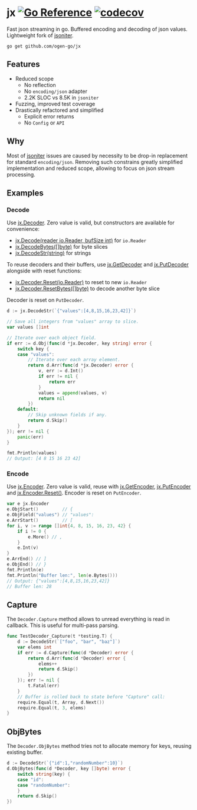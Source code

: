 # jx [![Go Reference](https://img.shields.io/badge/go-pkg-00ADD8)](https://pkg.go.dev/github.com/ogen-go/jx#section-documentation) [![codecov](https://img.shields.io/codecov/c/github/ogen-go/jx?label=cover)](https://codecov.io/gh/ogen-go/jx)

Fast json streaming in go. Buffered encoding and decoding of json values.
Lightweight fork of [jsoniter](https://github.com/json-iterator/go).

```console
go get github.com/ogen-go/jx
```

## Features
* Reduced scope
  * No reflection
  * No `encoding/json` adapter
  * 2.2K SLOC vs 8.5K in `jsoniter`
* Fuzzing, improved test coverage
* Drastically refactored and simplified
  * Explicit error returns
  * No `Config` or `API`

## Why

Most of [jsoniter](https://github.com/json-iterator/go) issues are caused by necessity
to be drop-in replacement for standard `encoding/json`. Removing such constrains greatly
simplified implementation and reduced scope, allowing to focus on json stream processing.

## Examples

### Decode

Use [jx.Decoder](https://pkg.go.dev/github.com/ogen-go/jx#Decoder). Zero value is valid,
but constructors are available for convenience:
  * [jx.Decode(reader io.Reader, bufSize int)](https://pkg.go.dev/github.com/ogen-go/jx#Decode) for `io.Reader`
  * [jx.DecodeBytes([]byte)](https://pkg.go.dev/github.com/ogen-go/jx#Decode)  for byte slices
  * [jx.DecodeStr(string)](https://pkg.go.dev/github.com/ogen-go/jx#Decode) for strings

To reuse decoders and their buffers, use [jx.GetDecoder](https://pkg.go.dev/github.com/ogen-go/jx#GetDecoder)
and [jx.PutDecoder](https://pkg.go.dev/github.com/ogen-go/jx#PutDecoder) alongside with reset functions:
* [jx.Decoder.Reset(io.Reader)](https://pkg.go.dev/github.com/ogen-go/jx#Decoder.Reset) to reset to new `io.Reader`
* [jx.Decoder.ResetBytes([]byte)](https://pkg.go.dev/github.com/ogen-go/jx#Decoder.ResetBytes) to decode another byte slice

Decoder is reset on `PutDecoder`.

```go
d := jx.DecodeStr(`{"values":[4,8,15,16,23,42]}`)

// Save all integers from "values" array to slice.
var values []int

// Iterate over each object field.
if err := d.Obj(func(d *jx.Decoder, key string) error {
    switch key {
    case "values":
        // Iterate over each array element.
        return d.Arr(func(d *jx.Decoder) error {
            v, err := d.Int()
            if err != nil {
                return err
            }
            values = append(values, v)
            return nil
        })
    default:
        // Skip unknown fields if any.
        return d.Skip()
    }
}); err != nil {
    panic(err)
}

fmt.Println(values)
// Output: [4 8 15 16 23 42]
```

### Encode
Use [jx.Encoder](https://pkg.go.dev/github.com/ogen-go/jx#Encoder). Zero value is valid, reuse with
[jx.GetEncoder](https://pkg.go.dev/github.com/ogen-go/jx#GetEncoder),
[jx.PutEncoder](https://pkg.go.dev/github.com/ogen-go/jx#PutEncoder) and
[jx.Encoder.Reset()](https://pkg.go.dev/github.com/ogen-go/jx#Encoder.Reset). Encoder is reset on `PutEncoder`.
```go
var e jx.Encoder
e.ObjStart()         // {
e.ObjField("values") // "values":
e.ArrStart()         // [
for i, v := range []int{4, 8, 15, 16, 23, 42} {
    if i != 0 {
        e.More() // ,
    }
    e.Int(v)
}
e.ArrEnd() // ]
e.ObjEnd() // }
fmt.Println(e)
fmt.Println("Buffer len:", len(e.Bytes()))
// Output: {"values":[4,8,15,16,23,42]}
// Buffer len: 28
```

## Capture
The `Decoder.Capture` method allows to unread everything is read in callback.
This is useful for multi-pass parsing.
```go
func TestDecoder_Capture(t *testing.T) {
	d := DecodeStr(`["foo", "bar", "baz"]`)
	var elems int
	if err := d.Capture(func(d *Decoder) error {
		return d.Arr(func(d *Decoder) error {
			elems++
			return d.Skip()
		})
	}); err != nil {
		t.Fatal(err)
	}
	// Buffer is rolled back to state before "Capture" call:
	require.Equal(t, Array, d.Next())
	require.Equal(t, 3, elems)
}
```

## ObjBytes

The `Decoder.ObjBytes` method tries not to allocate memory for keys, reusing existing buffer.
```go
d := DecodeStr(`{"id":1,"randomNumber":10}`)
d.ObjBytes(func(d *Decoder, key []byte) error {
    switch string(key) {
    case "id":
    case "randomNumber":
    }
    return d.Skip()
})
```
